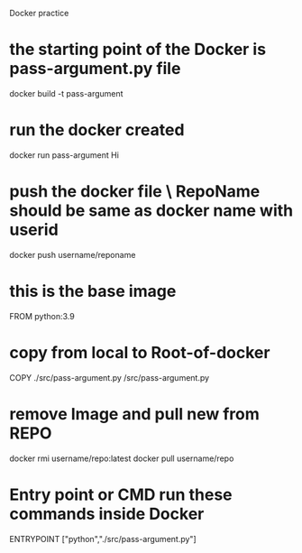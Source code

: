 Docker practice

# the starting point of the Docker is pass-argument.py file
docker build -t pass-argument

# run the docker created
docker run pass-argument Hi

# push the docker file \ RepoName should be same as docker name with userid
docker push username/reponame

# this is the base image
FROM python:3.9

# copy from local to Root-of-docker
COPY ./src/pass-argument.py /src/pass-argument.py

# remove Image and pull new from REPO
docker rmi username/repo:latest 
docker pull username/repo

# Entry point or CMD run these commands inside Docker
ENTRYPOINT ["python","./src/pass-argument.py"]
